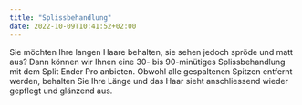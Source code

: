 ```yaml
---
title: "Splissbehandlung"
date: 2022-10-09T10:41:52+02:00
---
```


Sie möchten Ihre langen Haare behalten, sie sehen jedoch spröde und matt aus?
Dann können wir Ihnen eine 30- bis 90-minütiges Splissbehandlung mit dem Split Ender Pro anbieten. Obwohl alle gespaltenen Spitzen entfernt werden, behalten Sie Ihre Länge und das Haar sieht anschliessend wieder gepflegt und glänzend aus.
